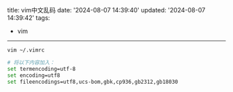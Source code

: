 title: vim中文乱码
date: '2024-08-07 14:39:40'
updated: '2024-08-07 14:39:42'
tags:
  - vim
---
```bash
vim ~/.vimrc

# 将以下内容加入：
set termencoding=utf-8
set encoding=utf8
set fileencodings=utf8,ucs-bom,gbk,cp936,gb2312,gb18030
```
